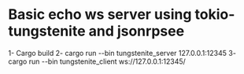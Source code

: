 # Basic echo ws server using tokio-tungstenite and jsonrpsee

1- Cargo build
2- cargo run --bin tungstenite_server 127.0.0.1:12345
3- cargo run --bin tungstenite_client ws://127.0.0.1:12345/


